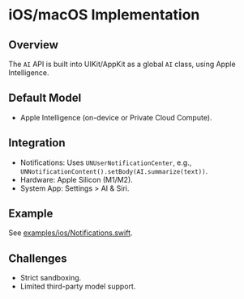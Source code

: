 # iOS/macOS Implementation

## Overview
The `AI` API is built into UIKit/AppKit as a global `AI` class, using Apple Intelligence.

## Default Model
- Apple Intelligence (on-device or Private Cloud Compute).

## Integration
- Notifications: Uses `UNUserNotificationCenter`, e.g., `UNNotificationContent().setBody(AI.summarize(text))`.
- Hardware: Apple Silicon (M1/M2).
- System App: Settings > AI & Siri.

## Example
See [examples/ios/Notifications.swift](../../examples/ios/Notifications.swift).

## Challenges
- Strict sandboxing.
- Limited third-party model support.